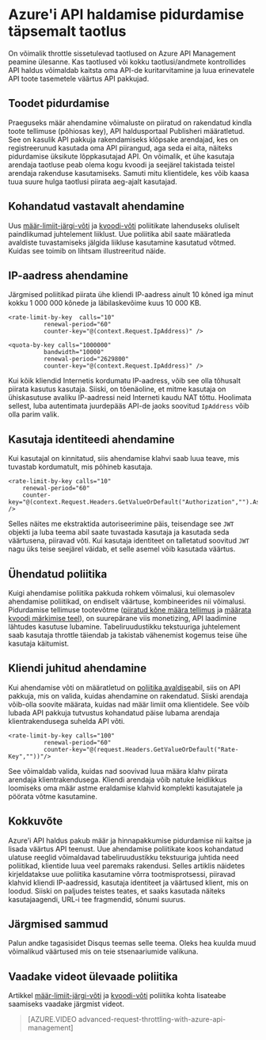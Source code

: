 <properties
    pageTitle="Azure'i API haldamise pidurdamise täpsemalt taotlus"
    description="Siit saate teada, kuidas luua ja rakendada paindlik kvoodi ja piirata Azure'i API haldamise poliitikate määr."
    services="api-management"
    documentationCenter=""
    authors="darrelmiller"
    manager="erikre"
    editor=""/>

<tags
    ms.service="api-management"
    ms.devlang="dotnet"
    ms.topic="article"
    ms.tgt_pltfrm="na"
    ms.workload="na"
    ms.date="10/25/2016"
    ms.author="darrmi"/>


# <a name="advanced-request-throttling-with-azure-api-management"></a>Azure'i API haldamise pidurdamise täpsemalt taotlus

On võimalik throttle sissetulevad taotlused on Azure API Management peamine ülesanne. Kas taotlused või kokku taotlusi/andmete kontrollides API haldus võimaldab kaitsta oma API-de kuritarvitamine ja luua erinevatele API toote tasemetele väärtus API pakkujad.

## <a name="product-based-throttling"></a>Toodet pidurdamise
Praeguseks määr ahendamine võimaluste on piiratud on rakendatud kindla toote tellimuse (põhiosas key), API haldusportaal Publisheri määratletud. See on kasulik API pakkuja rakendamiseks klõpsake arendajad, kes on registreerunud kasutada oma API piirangud, aga seda ei aita, näiteks pidurdamise üksikute lõppkasutajad API. On võimalik, et ühe kasutaja arendaja taotluse peab olema kogu kvoodi ja seejärel takistada teistel arendaja rakenduse kasutamiseks. Samuti mitu klientidele, kes võib kaasa tuua suure hulga taotlusi piirata aeg-ajalt kasutajad.

## <a name="custom-key-based-throttling"></a>Kohandatud vastavalt ahendamine
Uus [määr-limiit-järgi-võti](https://msdn.microsoft.com/library/azure/dn894078.aspx#LimitCallRateByKey) ja [kvoodi-võti](https://msdn.microsoft.com/library/azure/dn894078.aspx#SetUsageQuotaByKey) poliitikate lahenduseks oluliselt paindlikumad juhtelement liiklust. Uue poliitika abil saate määratleda avaldiste tuvastamiseks jälgida liikluse kasutamine kasutatud võtmed. Kuidas see toimib on lihtsam illustreeritud näide. 

## <a name="ip-address-throttling"></a>IP-aadress ahendamine
Järgmised poliitikad piirata ühe kliendi IP-aadress ainult 10 kõned iga minut kokku 1 000 000 kõnede ja läbilaskevõime kuus 10 000 KB. 

    <rate-limit-by-key  calls="10"
              renewal-period="60"
              counter-key="@(context.Request.IpAddress)" />

    <quota-by-key calls="1000000"
              bandwidth="10000"
              renewal-period="2629800"
              counter-key="@(context.Request.IpAddress)" />

Kui kõik kliendid Internetis kordumatu IP-aadress, võib see olla tõhusalt piirata kasutus kasutaja. Siiski, on tõenäoline, et mitme kasutaja on ühiskasutuse avaliku IP-aadressi neid Interneti kaudu NAT tõttu. Hoolimata sellest, luba autentimata juurdepääs API-de jaoks soovitud `IpAddress` võib olla parim valik.

## <a name="user-identity-throttling"></a>Kasutaja identiteedi ahendamine
Kui kasutajal on kinnitatud, siis ahendamise klahvi saab luua teave, mis tuvastab kordumatult, mis põhineb kasutaja.

    <rate-limit-by-key calls="10"
        renewal-period="60"
        counter-key="@(context.Request.Headers.GetValueOrDefault("Authorization","").AsJwt()?.Subject)" />

Selles näites me ekstraktida autoriseerimine päis, teisendage see `JWT` objekti ja luba teema abil saate tuvastada kasutaja ja kasutada seda väärtusena, piiravad võti. Kui kasutaja identiteet on talletatud soovitud `JWT` nagu üks teise seejärel väidab, et selle asemel võib kasutada väärtus.

## <a name="combined-policies"></a>Ühendatud poliitika
Kuigi ahendamise poliitika pakkuda rohkem võimalusi, kui olemasolev ahendamise poliitikad, on endiselt väärtuse, kombineerides nii võimalusi. Pidurdamise tellimuse tootevõtme ([piiratud kõne määra tellimus](https://msdn.microsoft.com/library/azure/dn894078.aspx#LimitCallRate) ja [määrata kvoodi märkimise teel](https://msdn.microsoft.com/library/azure/dn894078.aspx#SetUsageQuota)), on suurepärane viis monetizing, API laadimine lähtudes kasutuse lubamine. Tabeliruudustikku tekstuuriga juhtelement saab kasutaja throttle täiendab ja takistab vähenemist kogemus teise ühe kasutaja käitumist. 

## <a name="client-driven-throttling"></a>Kliendi juhitud ahendamine
Kui ahendamise võti on määratletud on [poliitika avaldise](https://msdn.microsoft.com/library/azure/dn910913.aspx)abil, siis on API pakkuja, mis on valida, kuidas ahendamine on rakendatud. Siiski arendaja võib-olla soovite määrata, kuidas nad määr limiit oma klientidele. See võib lubada API pakkuja tutvustus kohandatud päise lubama arendaja klientrakendusega suhelda API võti.

    <rate-limit-by-key calls="100"
              renewal-period="60"
              counter-key="@(request.Headers.GetValueOrDefault("Rate-Key",""))"/>

See võimaldab valida, kuidas nad soovivad luua määra klahv piirata arendaja klientrakendusega. Kliendi arendaja võib natuke leidlikkus loomiseks oma määr astme eraldamise klahvid komplekti kasutajatele ja pöörata võtme kasutamine.

## <a name="summary"></a>Kokkuvõte
Azure'i API haldus pakub määr ja hinnapakkumise pidurdamise nii kaitse ja lisada väärtus API teenust. Uue ahendamise poliitikate koos kohandatud ulatuse reeglid võimaldavad tabeliruudustikku tekstuuriga juhtida need poliitikad, klientide luua veel paremaks rakendusi. Selles artiklis näidetes kirjeldatakse uue poliitika kasutamine võrra tootmisprotsessi, piiravad klahvid kliendi IP-aadressid, kasutaja identiteet ja väärtused klient, mis on loodud. Siiski on paljudes teistes teates, et saaks kasutada näiteks kasutajaagendi, URL-i tee fragmendid, sõnumi suurus.

## <a name="next-steps"></a>Järgmised sammud
Palun andke tagasisidet Disqus teemas selle teema. Oleks hea kuulda muud võimalikud väärtused mis on teie stsenaariumide valikuna.

## <a name="watch-a-video-overview-of-these-policies"></a>Vaadake videot ülevaade poliitika
Artikkel [määr-limiit-järgi-võti](https://msdn.microsoft.com/library/azure/dn894078.aspx#LimitCallRateByKey) ja [kvoodi-võti](https://msdn.microsoft.com/library/azure/dn894078.aspx#SetUsageQuotaByKey) poliitika kohta lisateabe saamiseks vaadake järgmist videot.

> [AZURE.VIDEO advanced-request-throttling-with-azure-api-management]
